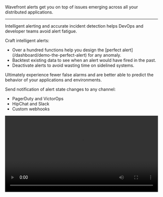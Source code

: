 <div class="container-fluid">
<div class="row">
<p class="lead">Wavefront alerts get you on top of issues emerging across all your distributed applications. </p>
<hr/>
</div>


<div class="row">
<div class="col-sm-12 col-md-6">
Intelligent alerting and accurate incident detection helps DevOps and developer teams avoid alert fatigue.

<p>Craft intelligent alerts:</p>
<ul>
<li>Over a hundred functions help you design the [perfect alert](/dashboard/demo-the-perfect-alert) for any anomaly.</li>
<li>Backtest existing data to see when an alert would have fired in the past.</li>
<li>Deactivate alerts to avoid wasting time on sidelined systems.
</ul>

<p>Ultimately experience fewer false alarms and are better able to predict the behavior of your applications and environments.</p>

<p>Send notification of alert state changes to any channel:</p>
<ul>
<li>PagerDuty and VictorOps</li>
<li>HipChat and Slack</li>
<li>Custom webhooks</li>
</ul>
</div>
<div class="col-sm-12 col-md-6"> 
<div class="well">   
<video width="100%" controls autoplay><source src="images/onboarding-alerts.mp4" type="video/mp4">Your browser does not support HTML5 video.</video>
</div>
</div>
</div>  
</div>

